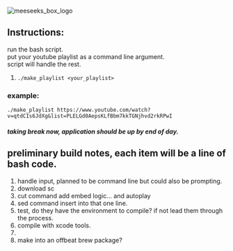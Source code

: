 ![meeseeks_box_logo](https://user-images.githubusercontent.com/11463275/34438674-7716d32a-ec76-11e7-8e53-6259e7616ed9.png)

## Instructions:
run the bash script.
<br>put your youtube playlist as a command line argument.
<br>script will handle the rest.
1) `./make_playlist <your_playlist>`

### example: 
`./make_playlist https://www.youtube.com/watch?v=qtdCIs6JdXg&list=PLELGd0AepsKLfBbm7kkTGNjhvd2rkRPwI`

#### *taking break now, application should be up by end of day.*

## preliminary build notes, each item will be a line of bash code.
1) handle input, planned to be command line but could also be prompting.
2) download sc
3) cut command add embed logic... and autoplay
4) sed command insert into that one line.
5) test, do they have the environment to compile? if not lead them through the process.
6) compile with xcode tools.
7) 
8) make into an offbeat brew package?

